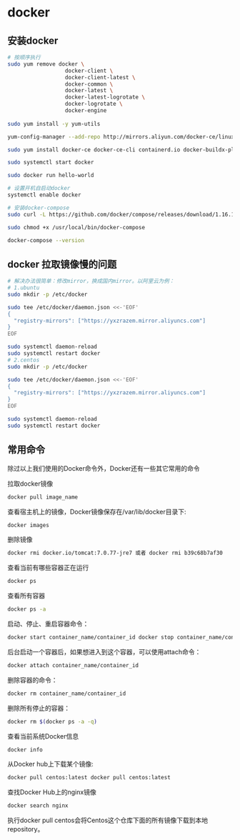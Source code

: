 # docker

## 安装docker

```bash
# 按顺序执行
sudo yum remove docker \
                  docker-client \
                  docker-client-latest \
                  docker-common \
                  docker-latest \
                  docker-latest-logrotate \
                  docker-logrotate \
                  docker-engine
                  
sudo yum install -y yum-utils

yum-config-manager --add-repo http://mirrors.aliyun.com/docker-ce/linux/centos/docker-ce.repo

sudo yum install docker-ce docker-ce-cli containerd.io docker-buildx-plugin docker-compose-plugin

sudo systemctl start docker

sudo docker run hello-world

# 设置开机自启动docker
systemctl enable docker
```

```bash
# 安装docker-compose
sudo curl -L https://github.com/docker/compose/releases/download/1.16.1/docker-compose-`uname -s`-`uname -m` -o /usr/local/bin/docker-compose

sudo chmod +x /usr/local/bin/docker-compose

docker-compose --version
```



## docker 拉取镜像慢的问题

```bash
# 解决办法很简单：修改mirror，换成国内mirror。以阿里云为例：
# 1.ubuntu
sudo mkdir -p /etc/docker

sudo tee /etc/docker/daemon.json <<-'EOF'
{
  "registry-mirrors": ["https://yxzrazem.mirror.aliyuncs.com"]
}
EOF

sudo systemctl daemon-reload
sudo systemctl restart docker
# 2.centos
sudo mkdir -p /etc/docker

sudo tee /etc/docker/daemon.json <<-'EOF'
{
  "registry-mirrors": ["https://yxzrazem.mirror.aliyuncs.com"]
}
EOF

sudo systemctl daemon-reload
sudo systemctl restart docker
```

## 常用命令

除过以上我们使用的Docker命令外，Docker还有一些其它常用的命令

拉取docker镜像

```bash
docker pull image_name
```

查看宿主机上的镜像，Docker镜像保存在/var/lib/docker目录下:

```bash
docker images
```

删除镜像

```bash
docker rmi docker.io/tomcat:7.0.77-jre7 或者 docker rmi b39c68b7af30
```

查看当前有哪些容器正在运行

```bash
docker ps
```

查看所有容器

```bash
docker ps -a
```

启动、停止、重启容器命令：

```bash
docker start container_name/container_id docker stop container_name/container_id docker restart container_name/container_id
```

后台启动一个容器后，如果想进入到这个容器，可以使用attach命令：

```bash
docker attach container_name/container_id
```

删除容器的命令：

```bash
docker rm container_name/container_id
```

删除所有停止的容器：

```bash
docker rm $(docker ps -a -q)
```

查看当前系统Docker信息

```bash
docker info
```

从Docker hub上下载某个镜像:

```bash
docker pull centos:latest docker pull centos:latest
```

查找Docker Hub上的nginx镜像

```bash
docker search nginx
```

执行docker pull centos会将Centos这个仓库下面的所有镜像下载到本地repository。
